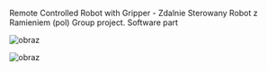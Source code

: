 Remote Controlled Robot with Gripper - Zdalnie Sterowany Robot z Ramieniem (pol)
Group project. Software part

![obraz](https://github.com/klajet/SWIMProjectController/assets/126820289/daadec89-4bd4-4536-8951-9972c4caa2e0)


![obraz](https://github.com/klajet/SWIMProjectController/assets/126820289/a4a12f82-b359-4b7b-a2cd-ca337b2aeb48)
